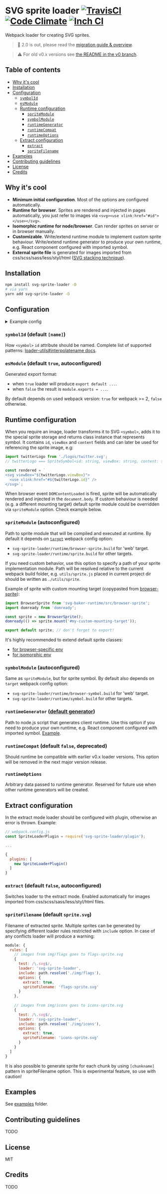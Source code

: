 # SVG sprite loader [![TravisCI](https://img.shields.io/travis/kisenka/svg-sprite-loader.svg?style=flat-square)](https://travis-ci.org/kisenka/svg-sprite-loader) [![Code Climate](https://img.shields.io/codeclimate/github/kisenka/svg-sprite-loader.svg?style=flat-square)](https://codeclimate.com/github/kisenka/svg-sprite-loader) [![Inch CI](https://inch-ci.org/github/kisenka/svg-sprite-loader.svg?branch=master&style=flat-square)](https://inch-ci.org/github/kisenka/svg-sprite-loader)

Webpack loader for creating SVG sprites.

> :tada: 2.0 is out, please read the [migration guide & overview](2.0.md).

> :warning: For old v0.x versions see [the README in the v0 branch](https://github.com/kisenka/svg-sprite-loader/blob/v0/README.md).

## Table of contents

- [Why it's cool](#why-its-cool)
- [Installation](#installation)
- [Configuration](#configuration)
  - [`symbolId`](#symbolid-default-name)
  - [`esModule`](#esmodule-default-true-autoconfigured)
  - [Runtime configuration](#runtime-configuration)
    - [`spriteModule`](#spritemodule-autoconfigured)
    - [`symbolModule`](#symbolmodule-autoconfigured)
    - [`runtimeGenerator`](#runtimegenerator-default-generator)
    - [`runtimeCompat`](#runtimecompat-default-false-deprecated)
    - [`runtimeOptions`](#runtimeoptions)
  - [Extract configuration](#extract-configuration)
    - [`extract`](#extract-default-false-autoconfigured)
    - [`spriteFilename`](#spritefilename-default-spritesvg)
- [Examples](#examples)
- [Contributing guidelines](#contributing-guidelines)
- [License](#license)
- [Credits](#credits)

## Why it's cool

- **Minimum initial configuration**. Most of the options are configured automatically.
- **Runtime for browser**. Sprites are rendered and injected in pages automatically, you just refer to images via `<svg><use xlink:href="#id"></use></svg>`.
- **Isomorphic runtime for node/browser**. Can render sprites on server or in browser manually.
- **Customizable**. Write/extend runtime module to implement custom sprite behaviour. Write/extend runtime generator to produce your own runtime, e.g. React component configured with imported symbol.
- **External sprite file** is generated for images imported from css/scss/sass/less/styl/html ([SVG stacking technique](https://css-tricks.com/svg-fragment-identifiers-work/#article-header-id-4)).

## Installation

```bash
npm install svg-sprite-loader -D
# via yarn
yarn add svg-sprite-loader -D
```

## Configuration

<details>

<summary>Example config</summary>

```js
// webpack 1
{
  test: /\.svg$/,
  loader: 'svg-sprite-loader',
  query: { ... }
}

// webpack 1 multiple loaders
{
  test: /\.svg$/,
  loaders: [
    `svg-sprite-loader?${JSON.stringify({ ... })}`,
    'svg-fill-loader',
    'svgo-loader'
  ]
}

// webpack 2
{
  test: /\.svg$/,
  loader: 'svg-sprite-loader',
  options: { ... }
}

// webpack 2 multiple loaders
{
  test: /\.svg$/,
  use: [
    { loader: 'svg-sprite-loader', options: { ... } },
    'svg-fill-loader',
    'svgo-loader'
  ]
}
```
</details>


### `symbolId` (default `[name]`)

How `<symbol>` `id` attribute should be named.
Complete list of supported patterns: [loader-utils#interpolatename docs](https://github.com/webpack/loader-utils#interpolatename).

### `esModule` (default `true`, autoconfigured)

Generated export format:
- when `true` loader will produce `export default ...`.
- when `false` the result is `module.exports = ...`.

By default depends on used webpack version: `true` for webpack >= 2, `false` otherwise.

## Runtime configuration

When you require an image, loader transforms it to SVG `<symbol>`, adds it to the special sprite storage and returns class instance 
that represents symbol. It contains `id`, `viewBox` and `content` fields and can later be used for referencing the sprite image, e.g: 

```js
import twitterLogo from './logos/twitter.svg';
// twitterLogo === SpriteSymbol<id: string, viewBox: string, content: string>

const rendered = `
<svg viewBox="${twitterLogo.viewBox}">
  <use xlink:href="#${twitterLogo.id}" />
</svg>`;
```

When browser event `DOMContentLoaded` is fired, sprite will be automatically rendered and injected in the `document.body`.
If custom behaviour is needed (e.g. a different mounting target) default sprite module could be overridden via `spriteModule` option. Check example below.

### `spriteModule` (autoconfigured)

Path to sprite module that will be compiled and executed at runtime.
By default it depends on [`target`](https://webpack.js.org/configuration/target) webpack config option:
- `svg-sprite-loader/runtime/browser-sprite.build` for 'web' target.
- `svg-sprite-loader/runtime/sprite.build` for other targets.

If you need custom behavior, use this option to specify a path of your sprite implementation module. 
Path will be resolved relative to the current webpack build folder, e.g. `utils/sprite.js` placed in current project dir should be written as `./utils/sprite`.
 
Example of sprite with custom mounting target (copypasted from [browser-sprite](https://github.com/kisenka/svg-sprite-loader/blob/master/runtime/browser-sprite.js)): 

```js
import BrowserSprite from 'svg-baker-runtime/src/browser-sprite';
import domready from 'domready';

const sprite = new BrowserSprite();
domready(() => sprite.mount('#my-custom-mounting-target'));

export default sprite; // don't forget to export!
```

It's highly recommended to extend default sprite classes:
- [for browser-specific env](https://github.com/kisenka/svg-baker/blob/master/packages/svg-baker-runtime/src/browser-sprite.js)
- [for isomorphic env](https://github.com/kisenka/svg-baker/blob/master/packages/svg-baker-runtime/src/sprite.js)

### `symbolModule` (autoconfigured)

Same as `spriteModule`, but for sprite symbol. By default also depends on `target` webpack config option:
- `svg-sprite-loader/runtime/browser-symbol.build` for 'web' target.
- `svg-sprite-loader/runtime/symbol.build` for other targets.

### `runtimeGenerator` ([default generator](https://github.com/kisenka/svg-sprite-loader/blob/master/lib/runtime-generator.js))

Path to node.js script that generates client runtime. 
Use this option if you need to produce your own runtime, e.g. React component configured with imported symbol. [Example](https://github.com/kisenka/svg-sprite-loader/tree/master/examples/custom-runtime-generator).

### `runtimeCompat` (default `false`, deprecated)

Should runtime be compatible with earlier v0.x loader versions. This option will be removed in the next major version release.

### `runtimeOptions`

Arbitrary data passed to runtime generator. Reserved for future use when other runtime generators will be created.

## Extract configuration

In the extract mode loader should be configured with plugin, otherwise an error is thrown. Example:

```js
// webpack.config.js
const SpriteLoaderPlugin = require('svg-sprite-loader/plugin');

...

{
  plugins: [
    new SpriteLoaderPlugin()
  ]
}
```

### `extract` (default `false`, autoconfigured)

Switches loader to the extract mode.
Enabled automatically for images imported from css/scss/sass/less/styl/html files.

### `spriteFilename` (default `sprite.svg`)

Filename of extracted sprite. Multiple sprites can be generated by specifying different loader rules restricted with `include` option.
In case of any conflicts loader will produce a warning:

```js
module: {
  rules: [
    // images from img/flags goes to flags-sprite.svg
    {
      test: /\.svg$/,
      loader: 'svg-sprite-loader',
      include: path.resolve('./img/flags'), 
      options: {
        extract: true,
        spriteFilename: 'flags-sprite.svg'
      }
    },
    
    // images from img/icons goes to icons-sprite.svg
    {
      test: /\.svg$/,
      loader: 'svg-sprite-loader',
      include: path.resolve('./img/icons'),
      options: {
        extract: true,
        spriteFilename: 'icons-sprite.svg'
      }
    }    
  ]
}
```

It is also possible to generate sprite for each chunk by using `[chunkname]` pattern in spriteFilename option. 
This is experimental feature, so use with caution!

## Examples

See [examples](examples) folder.

## Contributing guidelines

TODO

## License

MIT

## Credits

TODO
